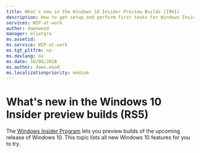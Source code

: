 ```yaml
---
title: What's new in the Windows 10 Insider Preview Builds (19H1)
description: How to get setup and perform first tasks for Windows Insider Program for Server Preview Builds
services: WIP-at-work
author: dawnwood
manager: eliotgra
ms.assetid: 
ms.service: WIP-at-work
ms.tgt_pltfrm: na
ms.devlang: na
ms.date: 10/08/2018
ms.author: dawn.wood
ms.localizationpriority: medium
---
```


# What's new in the Windows 10 Insider preview builds (RS5)
The [Windows Insider Program](https://insider.windows.com/en-us/) lets you preview builds of the upcoming release of Windows 10. This topic lists all new Windows 10 features for you to try. 